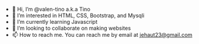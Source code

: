 - 👋 Hi, I’m @valen-tino a.k.a Tino
- 👀 I’m interested in HTML, CSS, Bootstrap, and Mysqli
- 🌱 I’m currently learning Javascript
- 💞️ I’m looking to collaborate on making websites
- 📫 How to reach me. You can reach me by email at jehaut23@gmail.com

<!---
valen-tino/valen-tino is a ✨ special ✨ repository because its `README.md` (this file) appears on your GitHub profile.
You can click the Preview link to take a look at your changes.
--->
